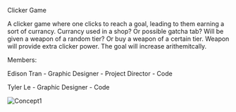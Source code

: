 Clicker Game

A clicker game where one clicks to reach a goal, leading to them earning a sort of currancy.
Currancy used in a shop? Or possible gatcha tab?
Will be given a weapon of a random tier? 
Or buy a weapon of a certain tier.
Weapon will provide extra clicker power.
The goal will increase arithemitcally.


Members:

Edison Tran - Graphic Designer - Project Director - Code

Tyler Le - Graphic Designer - Code

![Concept1](https://github.com/TylerLeCmd/CPProjects/tree/gh-pages/FinalProject2021/images/game2021/concept1.png?raw=true)
